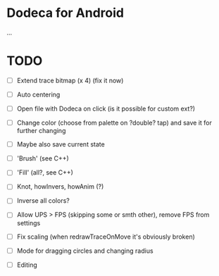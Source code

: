 # Dodeca for Android
...
# TODO
- [ ] Extend trace bitmap (x 4) (fix it now)
- [ ] Auto centering
- [ ] Open file with Dodeca on click (is it possible for custom ext?)
- [ ] Change color (choose from palette on ?double? tap) and save it for further changing
- [ ] Maybe also save current state
- [ ] 'Brush' (see C++)
- [ ] 'Fill' (all?, see C++)
- [ ] Knot, howInvers, howAnim (?)
- [ ] Inverse all colors?
- [ ] Allow UPS > FPS (skipping some or smth other), remove FPS from settings
- [ ] Fix scaling (when redrawTraceOnMove it's obviously broken)

- [ ] Mode for dragging circles and changing radius
- [ ] Editing

